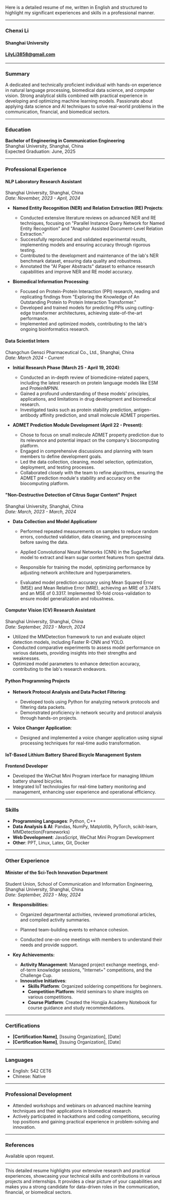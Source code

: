 Here is a detailed resume of me, written in English and structured to highlight my significant experiences and skills in a professional manner.

---

### Chenxi Li              
#### Shanghai University             
#### LilyLi3858@gmail.com  


---

### Summary

A dedicated and technically proficient individual with hands-on experience in natural language processing, biomedical data science, and computer vision. Strong analytical skills combined with practical experience in developing and optimizing machine learning models. Passionate about applying data science and AI techniques to solve real-world problems in the communication, financial, and biomedical sectors.


---

### Education

**Bachelor of Engineering in Communication Engineering**   
Shanghai University, Shanghai, China   
Expected Graduation: June, 2025  

---

### Professional Experience  

#### **NLP Laboratory Research Assistant**
Shanghai University, Shanghai, China  
*Date: November, 2023 - April, 2024*              

- **Named Entity Recognition (NER) and Relation Extraction (RE) Projects**:
    - Conducted extensive literature reviews on advanced NER and RE techniques, focusing on "Parallel Instance Query Network for Named Entity Recognition" and "Anaphor Assisted Document-Level Relation Extraction."
    - Successfully reproduced and validated experimental results, implementing models and ensuring accuracy through rigorous testing.
    - Contributed to the development and maintenance of the lab's NER benchmark dataset, ensuring data quality and robustness.
    - Annotated the "AI Paper Abstracts" dataset to enhance research capabilities and improve NER and RE model accuracy.

- **Biomedical Information Processing**:
    - Focused on Protein-Protein Interaction (PPI) research, reading and replicating findings from "Exploring the Knowledge of An Outstanding Protein to Protein Interaction Transformer."
    - Developed and trained models for predicting PPIs using cutting-edge transformer architectures, achieving state-of-the-art performance.
    - Implemented and optimized models, contributing to the lab's ongoing bioinformatics research.

#### **Data Scientist Intern**
Changchun Gensci Pharmaceutical Co., Ltd., Shanghai, China  
*Date: March 2024 - Current*

- **Initial Research Phase (March 25 - April 19, 2024)**:
    - Conducted an in-depth review of biomedicine-related papers, including the latest research on protein language models like ESM and ProteinMPNN.
    - Gained a profound understanding of these models' principles, applications, and limitations in drug development and biomedical research.
    - Investigated tasks such as protein stability prediction, antigen-antibody affinity prediction, and small molecule ADMET properties.
  
- **ADMET Prediction Module Development (April 22 - Present)**:
    - Chose to focus on small molecule ADMET property prediction due to its relevance and potential impact on the company's biocomputing platform.
    - Engaged in comprehensive discussions and planning with team members to define development goals.
    - Led the data collection, cleaning, model selection, optimization, deployment, and testing processes.
    - Collaborated closely with the team to refine algorithms, ensuring the ADMET prediction module's stability and accuracy on the biocomputing platform.

#### **"Non-Destructive Detection of Citrus Sugar Content" Project**
Shanghai University, Shanghai, China  
*Date: March, 2023 - March, 2024*    
- **Data Collection and Model Applicationr**
    - Performed repeated measurements on samples to reduce random errors, conducted validation, data cleaning, and preprocessing before saving the data.

    - Applied Convolutional Neural Networks (CNN) in the SugarNet model to extract and learn sugar content features from spectral data.
    - Responsible for training the model, optimizing performance by adjusting network architecture and hyperparameters.
    - Evaluated model prediction accuracy using Mean Squared Error (MSE) and Mean Relative Error (MRE), achieving an MRE of 3.748% and an MSE of 0.3317.     Implemented 10-fold cross-validation to ensure model generalization and robustness.

#### **Computer Vision (CV) Research Assistant**
Shanghai University, Shanghai, China  
*Date: September, 2023 - March, 2024*        

- Utilized the MMDetection framework to run and evaluate object detection models, including Faster R-CNN and YOLO.
- Conducted comparative experiments to assess model performance on various datasets, providing insights into their strengths and weaknesses.
- Optimized model parameters to enhance detection accuracy, contributing to the lab's research endeavors.

#### **Python Programming Projects**

- **Network Protocol Analysis and Data Packet Filtering**:
    - Developed tools using Python for analyzing network protocols and filtering data packets.
    - Demonstrated proficiency in network security and protocol analysis through hands-on projects.
  
- **Voice Changer Application**:
    - Designed and implemented a voice changer application using signal processing techniques for real-time audio transformation.

#### **IoT-Based Lithium Battery Shared Bicycle Management System**
**Frontend Developer**
- Developed the WeChat Mini Program interface for managing lithium battery shared bicycles.
- Integrated IoT technologies for real-time battery monitoring and management, enhancing user experience and operational efficiency.


---

### Skills

- **Programming Languages**: Python, C++
- **Data Analysis & AI**: Pandas, NumPy, Matplotlib, PyTorch, scikit-learn, MMDetection(Frameworks)
- **Web Development**: JavaScript, WeChat Mini Program Development
- **Other**: PPT, Linux, Latex, Git, Docker    

---

### Other Experience                    
#### Minister of the Sci-Tech Innovation Department
Student Union, School of Communication and Information Engineering, Shanghai University, Shanghai, China  
*Date: September, 2023 - May, 2024*       
- **Responsibilities:**
    - Organized departmental activities, reviewed promotional articles, and compiled activity summaries.

    - Planned team-building events to enhance cohesion.
    - Conducted one-on-one meetings with members to understand their needs and provide support.

- **Key Achievements:**
    - **Activity Management**: Managed project exchange meetings, end-of-term knowledge sessions, "Internet+" competitions, and the Challenge Cup.
    - **Innovative Initiatives**:
      - **Skills Platform**: Organized soldering competitions for beginners.
      - **Competition Platform**: Held seminars to share insights on various competitions.
      - **Course Platform**: Created the Hongjia Academy Notebook for course guidance and study recommendations.

---

### Certifications                                                     

- **[Certification Name]**, [Issuing Organization], [Date]
- **[Certification Name]**, [Issuing Organization], [Date]

---

### Languages

- English: 542 CET6      
- Chinese: Native

---

### Professional Development

- Attended workshops and webinars on advanced machine learning techniques and their applications in biomedical research.
- Actively participated in hackathons and coding competitions, securing top positions and gaining practical experience in problem-solving and innovation.

---

### References

Available upon request.

---

This detailed resume highlights your extensive research and practical experiences, showcasing your technical skills and contributions in various projects and internships. It provides a clear picture of your capabilities and makes you a strong candidate for data-driven roles in the communication, financial, or biomedical sectors.
